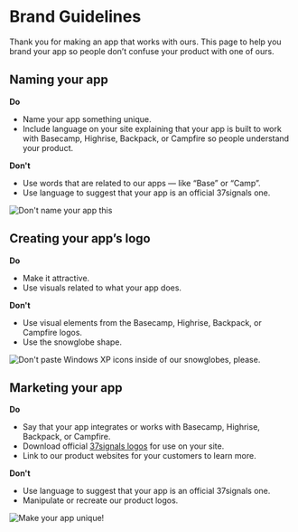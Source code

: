 Brand Guidelines
================

Thank you for making an app that works with ours. This page to help you brand your app so people don’t confuse your product with one of ours.


Naming your app
---------------

**Do**

* Name your app something unique.
* Include language on your site explaining that your app is built to work with Basecamp, Highrise, Backpack, or Campfire so people understand your product.

**Don't**

* Use words that are related to our apps — like “Base” or “Camp”.
* Use language to suggest that your app is an official 37signals one.

![Don't name your app this](https://raw.github.com/37signals/37signals-apis/master/sections/img-baseapp.png)


Creating your app’s logo
------------------------

**Do**

* Make it attractive.
* Use visuals related to what your app does.

**Don't**

* Use visual elements from the Basecamp, Highrise, Backpack, or Campfire logos.
* Use the snowglobe shape.

![Don't paste Windows XP icons inside of our snowglobes, please.](https://raw.github.com/37signals/37signals-apis/master/sections/img-snowglobe.png)


Marketing your app
------------------

**Do**

* Say that your app integrates or works with Basecamp, Highrise, Backpack, or Campfire.
* Download official [37signals logos](https://github.com/37signals/37signals-apis/tree/logos) for use on your site.
* Link to our product websites for your customers to learn more.

**Don't**

* Use language to suggest that your app is an official 37signals one.
* Manipulate or recreate our product logos.

![Make your app unique!](https://raw.github.com/37signals/37signals-apis/master/sections/img-bcbastard.png)
